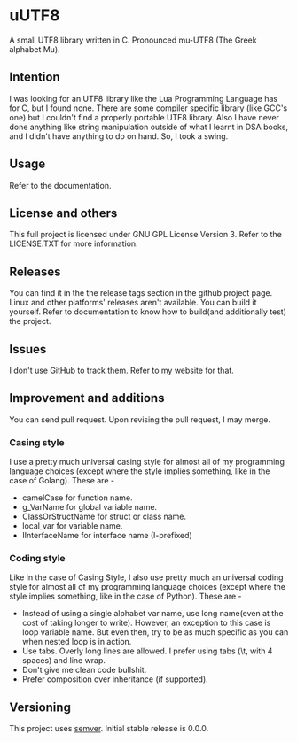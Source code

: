 # uUTF8

A small UTF8 library written in C. Pronounced mu-UTF8 (The Greek alphabet Mu).

## Intention

I was looking for an UTF8 library like the Lua Programming Language has for C, but I found none. There are some compiler specific library (like GCC's one) but I couldn't find a properly portable UTF8 library. Also I have never done anything like string manipulation outside of what I learnt in DSA books, and I didn't have anything to do on hand. So, I took a swing.

## Usage 

Refer to the documentation.

## License and others

This full project is licensed under GNU GPL License Version 3. Refer to the LICENSE.TXT for more information.

## Releases

You can find it in the the release tags section in the github project page. Linux and other platforms' releases aren't available. You can build it yourself. Refer to documentation to know how to build(and additionally test) the project.

## Issues

I don't use GitHub to track them. Refer to my website for that.

## Improvement and additions

You can send pull request. Upon revising the pull request, I may merge.

### Casing style

I use a pretty much universal casing style for almost all of my programming language choices (except where the style implies something, like in the case of Golang). These are - 
 - camelCase for function name.
 - g_VarName for global variable name.
 - ClassOrStructName for struct or class name.
 - local_var for variable name.
 - IInterfaceName for interface name (I-prefixed)

### Coding style

Like in the case of Casing Style, I also use pretty much an universal coding style for almost all of my programming language choices (except where the style implies something, like in the case of Python). These are -

 - Instead of using a single alphabet var name, use long name(even at the cost of taking longer to write). However, an exception to this case is loop variable name. But even then, try to be as much specific as you can when nested loop is in action.
 - Use tabs. Overly long lines are allowed. I prefer using tabs (\t, with 4 spaces) and line wrap.
 - Don't give me clean code bullshit.
 - Prefer composition over inheritance (if supported).

## Versioning

This project uses [semver](https://semver.org/). Initial stable release is 0.0.0.

